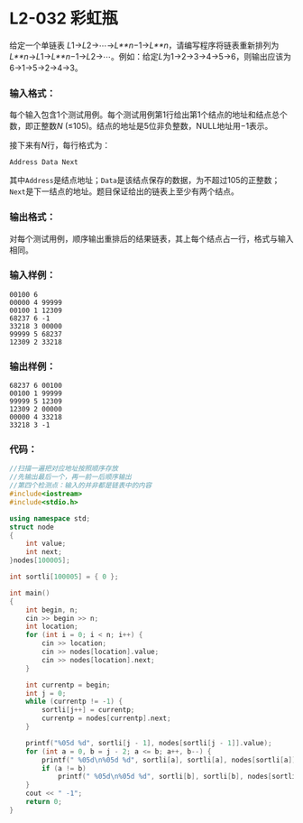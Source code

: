 # L2-032 彩虹瓶

给定一个单链表 *L*1→*L*2→⋯→*L**n*−1→*L**n*，请编写程序将链表重新排列为 *L**n*→*L*1→*L**n*−1→*L*2→⋯。例如：给定*L*为1→2→3→4→5→6，则输出应该为6→1→5→2→4→3。

### 输入格式：

每个输入包含1个测试用例。每个测试用例第1行给出第1个结点的地址和结点总个数，即正整数*N* (≤105)。结点的地址是5位非负整数，NULL地址用−1表示。

接下来有*N*行，每行格式为：

```
Address Data Next
```

其中`Address`是结点地址；`Data`是该结点保存的数据，为不超过105的正整数；`Next`是下一结点的地址。题目保证给出的链表上至少有两个结点。

### 输出格式：

对每个测试用例，顺序输出重排后的结果链表，其上每个结点占一行，格式与输入相同。

### 输入样例：

```in
00100 6
00000 4 99999
00100 1 12309
68237 6 -1
33218 3 00000
99999 5 68237
12309 2 33218
```

### 输出样例：

```out
68237 6 00100
00100 1 99999
99999 5 12309
12309 2 00000
00000 4 33218
33218 3 -1
```

### 代码：

```c++
//扫描一遍把对应地址按照顺序存放
//先输出最后一个，再一前一后顺序输出
//第四个检测点：输入的并非都是链表中的内容
#include<iostream>
#include<stdio.h>

using namespace std;
struct node
{
	int value;
	int next;
}nodes[100005];

int sortli[100005] = { 0 };

int main()
{
	int begin, n;
	cin >> begin >> n;
	int location;
	for (int i = 0; i < n; i++) {
		cin >> location;
		cin >> nodes[location].value;
		cin >> nodes[location].next;
	}

	int currentp = begin;
	int j = 0;
	while (currentp != -1) {
		sortli[j++] = currentp;
		currentp = nodes[currentp].next;
	}

	printf("%05d %d", sortli[j - 1], nodes[sortli[j - 1]].value);
	for (int a = 0, b = j - 2; a <= b; a++, b--) {
		printf(" %05d\n%05d %d", sortli[a], sortli[a], nodes[sortli[a]].value);
		if (a != b)
			printf(" %05d\n%05d %d", sortli[b], sortli[b], nodes[sortli[b]].value);
	}
	cout << " -1";
	return 0;
}
```